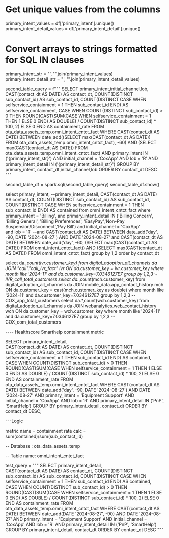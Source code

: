 # Get unique values from the columns
primary_intent_values = df['primary_intent'].unique()
primary_intent_detail_values = df['primary_intent_detail'].unique()

# Convert arrays to strings formatted for SQL IN clauses
primary_intent_str = "', '".join(primary_intent_values)
primary_intent_detail_str = "', '".join(primary_intent_detail_values)

second_table_query = f"""
SELECT 
    primary_intent,initial_channel,lob,  
    CAST(contact_dt AS DATE) AS contact_dt, 
    COUNT(DISTINCT sub_contact_id) AS sub_contact_id, 
    COUNT(DISTINCT CASE WHEN selfservice_containment = 1 THEN sub_contact_id END) AS selfservice_containment,
    CASE 
        WHEN COUNT(DISTINCT sub_contact_id) > 0 THEN
            ROUND(CAST(SUM(CASE WHEN selfservice_containment = 1 THEN 1 ELSE 0 END) AS DOUBLE) 
            / COUNT(DISTINCT sub_contact_id) * 100, 2)
        ELSE
            0
    END AS containment_rate
FROM 
    ota_data_assets_temp.omni_intent_cntct_fact 
WHERE 
    CAST(contact_dt AS DATE) BETWEEN 
        date_add((SELECT max(CAST(contact_dt AS DATE)) FROM ota_data_assets_temp.omni_intent_cntct_fact), -60) 
        AND (SELECT max(CAST(contact_dt AS DATE)) FROM ota_data_assets_temp.omni_intent_cntct_fact)
    AND primary_intent IN ('{primary_intent_str}')
    AND initial_channel = 'CoxApp'
    AND lob = 'R'
    AND primary_intent_detail IN ('{primary_intent_detail_str}')
GROUP BY 
    primary_intent, contact_dt,initial_channel,lob
ORDER BY 
    contact_dt DESC
"""

second_table_df = spark.sql(second_table_query)
second_table_df.show()




























































select 
primary_intent,
--primary_intent_detail,
CAST(contact_dt AS DATE) AS contact_dt,
COUNT(DISTINCT sub_contact_id) AS sub_contact_id, 		
    COUNT(DISTINCT CASE WHEN selfservice_containment = 1 THEN sub_contact_id END) AS contained
    from omni_intent_cntct_fact
    where primary_intent = 'Billing', 
    and primary_intent_detail IN ('Billing Concern', 'Billing General', 'Billing Preferences', 'EasyPay','Non-Pay Suspension/Disconnect','Pay Bill')
    and initial_channel = 'CoxApp'		
    and lob = 'R'
    --and CAST(contact_dt AS DATE) BETWEEN date_add('day', -90, DATE '2024-08-27') AND DATE '2024-08-27' 
   and CAST(contact_dt AS DATE) BETWEEN date_add('day', -60, (SELECT max(CAST(contact_dt AS DATE)) FROM  omni_intent_cntct_fact)) 
                            AND (SELECT max(CAST(contact_dt AS DATE)) FROM  omni_intent_cntct_fact)
    group by 1,2
    order by contact_dt























select da.*,count(ivr.customer_key) from digital_adoption_all_channels da JOIN "call"."call_ivr_fact" ivr
    ON da.customer_key = ivr.customer_key where month like '2024-11' and da.customer_key=7.0346127E7 
    group by 1,2,3--IVR_call_total_customers
select da.*,count(mch.customer_key) from digital_adoption_all_channels da JOIN mobile_data.app_contact_history mch
    ON da.customer_key = cast(mch.customer_key as double) where month like '2024-11' and da.customer_key=7.0346127E7 
    group by 1,2,3 --COX_app_total_customers
select da.*,count(wch.customer_key) from digital_adoption_all_channels da JOIN webanalytics.web_contact_history wch
    ON da.customer_key = wch.customer_key where month like '2024-11' and da.customer_key=7.0346127E7 
    group by 1,2,3 --COX_com_total_customers





---- Healthscore Smarthelp containment metric 

SELECT 
    primary_intent_detail,  
    CAST(contact_dt AS DATE) AS contact_dt, 
    COUNT(DISTINCT sub_contact_id) AS sub_contact_id, 
    COUNT(DISTINCT CASE WHEN selfservice_containment = 1 THEN sub_contact_id END) AS contained, 
    CASE 
        WHEN COUNT(DISTINCT sub_contact_id) > 0 THEN
            ROUND(CAST(SUM(CASE WHEN selfservice_containment = 1 THEN 1 ELSE 0 END) AS DOUBLE) 
            / COUNT(DISTINCT sub_contact_id) * 100, 2)
        ELSE
            0
    END AS containment_rate
FROM 
    ota_data_assets_temp.omni_intent_cntct_fact 
WHERE 
    CAST(contact_dt AS DATE) BETWEEN date_add('day', -90, DATE '2024-08-27') AND DATE '2024-08-27' 
    AND primary_intent = 'Equipment Support'
    AND initial_channel = 'CoxApp'
    AND lob = 'R'
    AND primary_intent_detail IN ('PnP', 'SmartHelp')
GROUP BY 
    primary_intent_detail, contact_dt
ORDER BY 
    contact_dt DESC;


---Logic

metric name = containment rate
calc = sum(contained)/sum(sub_contact_id)


-- Database : ota_data_assets_temp

-- Table name: omni_intent_cntct_fact









test_query = """
SELECT 
    primary_intent_detail,  
    CAST(contact_dt AS DATE) AS contact_dt, 
    COUNT(DISTINCT sub_contact_id) AS sub_contact_id, 
    COUNT(DISTINCT CASE WHEN selfservice_containment = 1 THEN sub_contact_id END) AS contained, 
    CASE 
        WHEN COUNT(DISTINCT sub_contact_id) > 0 THEN
            ROUND(CAST(SUM(CASE WHEN selfservice_containment = 1 THEN 1 ELSE 0 END) AS DOUBLE) 
            / COUNT(DISTINCT sub_contact_id) * 100, 2)
        ELSE
            0
    END AS containment_rate
FROM 
    ota_data_assets_temp.omni_intent_cntct_fact 
WHERE 
    CAST(contact_dt AS DATE) BETWEEN date_add(DATE '2024-08-27', -90) AND DATE '2024-08-27' 
    AND primary_intent = 'Equipment Support'
    AND initial_channel = 'CoxApp'
    AND lob = 'R'
    AND primary_intent_detail IN ('PnP', 'SmartHelp')
GROUP BY 
    primary_intent_detail, contact_dt
ORDER BY 
    contact_dt DESC
"""









